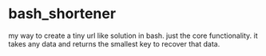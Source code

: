 # bash_shortener
my way to create a tiny url like solution in bash. just the core functionality. it takes any data and returns the smallest key to recover that data.
